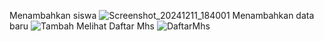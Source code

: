 Menambahkan siswa
![Screenshot_20241211_184001](https://github.com/user-attachments/assets/fbc76d80-249a-4418-92b4-ffdc8f6f49b6)
Menambahkan data baru
![Tambah](https://github.com/user-attachments/assets/e3d0ca7d-d4b7-47cd-9e97-49a8806bb083)
Melihat Daftar Mhs
![DaftarMhs](https://github.com/user-attachments/assets/43d7a637-a564-42b1-8233-7c08f6c50983)
